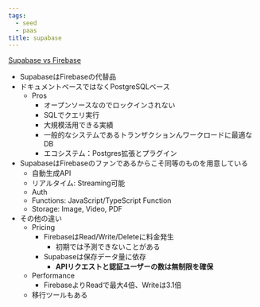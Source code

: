 ```yaml
---
tags:
  - seed
  - paas
title: supabase
---
```


[Supabase vs Firebase](https://supabase.com/alternatives/supabase-vs-firebase)
- SupabaseはFirebaseの代替品
- ドキュメントベースではなくPostgreSQLベース
	- Pros
		- オープンソースなのでロックインされない
		- SQLでクエリ実行
		- 大規模活用できる実績
		- 一般的なシステムであるトランザクションんワークロードに最適なDB
		- エコシステム：Postgres拡張とプラグイン
- SupabaseはFirebaseのファンであるからこそ同等のものを用意している
	- 自動生成API
	- リアルタイム: Streaming可能
	- Auth
	- Functions: JavaScript/TypeScript Function
	- Storage: Image, Video, PDF
- その他の違い
	- Pricing
		- FirebaseはRead/Write/Deleteに料金発生
			- 初期では予測できないことがある
		- Supabaseは保存データ量に依存
			- **APIリクエストと認証ユーザーの数は無制限を確保**
	- Performance
		- FirebaseよりReadで最大4倍、Writeは3.1倍
	- 移行ツールもある
